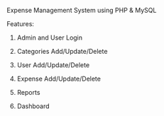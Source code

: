 
Expense Management System using PHP & MySQL 

Features:

1. Admin and User Login

2. Categories Add/Update/Delete
3. User Add/Update/Delete 

4. Expense Add/Update/Delete 

5. Reports
6. Dashboard
